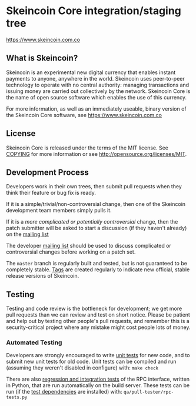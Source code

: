 Skeincoin Core integration/staging tree
=======================================

https://www.skeincoin.com.co

What is Skeincoin?
------------------

Skeincoin is an experimental new digital currency that enables instant payments to
anyone, anywhere in the world. Skeincoin uses peer-to-peer technology to operate
with no central authority: managing transactions and issuing money are carried
out collectively by the network. Skeincoin Core is the name of open source
software which enables the use of this currency.

For more information, as well as an immediately useable, binary version of
the Skeincoin Core software, see https://www.skeincoin.com.co

License
-------

Skeincoin Core is released under the terms of the MIT license. See [COPYING](COPYING) for more
information or see http://opensource.org/licenses/MIT.

Development Process
-------------------

Developers work in their own trees, then submit pull requests when they think
their feature or bug fix is ready.

If it is a simple/trivial/non-controversial change, then one of the Skeincoin
development team members simply pulls it.

If it is a *more complicated or potentially controversial* change, then the patch
submitter will be asked to start a discussion (if they haven't already) on the
[mailing list](https://lists.linuxfoundation.org/mailman/listinfo/bitcoin-dev)

The developer [mailing list](https://lists.linuxfoundation.org/mailman/listinfo/bitcoin-dev)
should be used to discuss complicated or controversial changes before working
on a patch set.

The `master` branch is regularly built and tested, but is not guaranteed to be
completely stable. [Tags](https://github.com/skeincoin/skeincoin/tags) are created
regularly to indicate new official, stable release versions of Skeincoin.

Testing
-------

Testing and code review is the bottleneck for development; we get more pull
requests than we can review and test on short notice. Please be patient and help out by testing
other people's pull requests, and remember this is a security-critical project where any mistake might cost people
lots of money.

### Automated Testing

Developers are strongly encouraged to write [unit tests](/doc/unit-tests.md) for new code, and to
submit new unit tests for old code. Unit tests can be compiled and run
(assuming they weren't disabled in configure) with: `make check`

There are also [regression and integration tests](/qa) of the RPC interface, written
in Python, that are run automatically on the build server.
These tests can be run (if the [test dependencies](/qa) are installed) with: `qa/pull-tester/rpc-tests.py`
